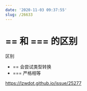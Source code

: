 ```yaml
---
date: '2020-11-03 09:37:55'
slug: /26633
---
```


# == 和 === 的区别

区别

- \== 会尝试类型转换
- \=== 严格相等

https://lzwdot.github.io/issue/25277
 
 
 
 
 
 
 
 
 
 
 
 
 
 
 
 
 
 
 
 
 
 
 
 
 
